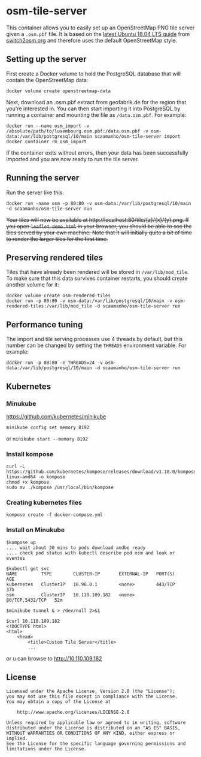 # osm-tile-server

This container allows you to easily set up an OpenStreetMap PNG tile server given a `.osm.pbf` file. It is based on the [latest Ubuntu 18.04 LTS guide](https://switch2osm.org/manually-building-a-tile-server-18-04-lts/) from [switch2osm.org](https://switch2osm.org/) and therefore uses the default OpenStreetMap style.

## Setting up the server

First create a Docker volume to hold the PostgreSQL database that will contain the OpenStreetMap data:

    docker volume create openstreetmap-data

Next, download an .osm.pbf extract from geofabrik.de for the region that you're interested in. You can then start importing it into PostgreSQL by running a container and mounting the file as `/data.osm.pbf`. For example:

```
docker run --name osm_import -v /absolute/path/to/luxembourg.osm.pbf:/data.osm.pbf -v osm-data:/var/lib/postgresql/10/main scaamanho/osm-tile-server import
docker container rm osm_import
```


If the container exits without errors, then your data has been successfully imported and you are now ready to run the tile server.

## Running the server

Run the server like this:

```
docker run -name osm -p 80:80 -v osm-data:/var/lib/postgresql/10/main -d scaamanho/osm-tile-server run
```
~~Your tiles will now be available at http://localhost:80/tile/{z}/{x}/{y}.png. If you open `leaflet-demo.html` in your browser, you should be able to see the tiles served by your own machine. Note that it will initially quite a bit of time to render the larger tiles for the first time.~~

## Preserving rendered tiles

Tiles that have already been rendered will be stored in `/var/lib/mod_tile`. To make sure that this data survives container restarts, you should create another volume for it:
```
docker volume create osm-rendered-tiles
docker run -p 80:80 -v osm-data:/var/lib/postgresql/10/main -v osm-rendered-tiles:/var/lib/mod_tile -d scaamanho/osm-tile-server run
```
## Performance tuning

The import and tile serving processes use 4 threads by default, but this number can be changed by setting the `THREADS` environment variable. For example:

    docker run -p 80:80 -e THREADS=24 -v osm-data:/var/lib/postgresql/10/main -d scaamanho/osm-tile-server run

## Kubernetes

### Minukube
<https://github.com/kubernetes/minikube>

```
minikube config set memory 8192
```
or `minikube start --memory 8192`
### Install kompose

```
curl -L https://github.com/kubernetes/kompose/releases/download/v1.18.0/kompose-linux-amd64 -o kompose
chmod +x kompose
sudo mv ./kompose /usr/local/bin/kompose
```

### Creating kubernetes files

 ```
 kompose create -f docker-compose.yml
 ```

### Install on Minukube

```
$kompose up
.... wait about 30 mins to pods download andbe ready
.... check pod status with kubectl describe pod osm and look or eventes

$kubectl get svc
NAME         TYPE        CLUSTER-IP       EXTERNAL-IP   PORT(S)           AGE
kubernetes   ClusterIP   10.96.0.1        <none>        443/TCP           37h
osm          ClusterIP   10.110.109.182   <none>        80/TCP,5432/TCP   52m

$minikube tunnel & > /dev/null 2>&1

$curl 10.110.109.182
<!DOCTYPE html>
<html>
    <head>
        <title>Custom Tile Server</title>
        ...
```
or u can browse to http://10.110.109.182


## License

```
Licensed under the Apache License, Version 2.0 (the "License");
you may not use this file except in compliance with the License.
You may obtain a copy of the License at

    http://www.apache.org/licenses/LICENSE-2.0

Unless required by applicable law or agreed to in writing, software
distributed under the License is distributed on an "AS IS" BASIS,
WITHOUT WARRANTIES OR CONDITIONS OF ANY KIND, either express or implied.
See the License for the specific language governing permissions and
limitations under the License.
```
